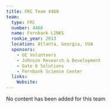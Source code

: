 ```yaml
---
title: FRC Team 4468
team:
  type: FRC
  number: 4468
  name: Fernbank LINKS
  rookie_year: 2013
  location: Atlanta, Georgia, USA
  sponsors:
    - GE Volunteers
    - Johnson Research & Development
    - Gate 6 Solutions
    - Fernbank Science Center
  links:
    Website: 
---
```

No content has been added for this team